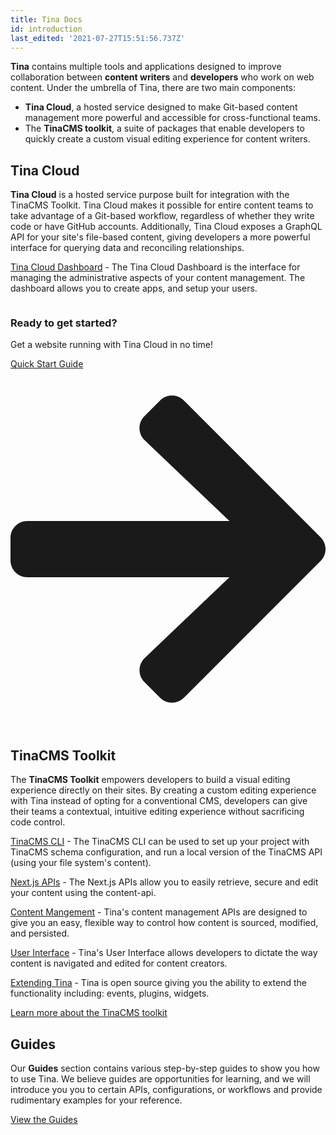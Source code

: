 ```yaml
---
title: Tina Docs
id: introduction
last_edited: '2021-07-27T15:51:56.737Z'
---
```

**Tina** contains multiple tools and applications designed to improve collaboration between **content writers** and **developers** who work on web content. Under the umbrella of Tina, there are two main components:

* **Tina Cloud**, a hosted service designed to make Git-based content management more powerful and accessible for cross-functional teams.
* The **TinaCMS toolkit**, a suite of packages that enable developers to quickly create a custom visual editing experience for content writers.

## Tina Cloud

**Tina Cloud** is a hosted service purpose built for integration with the TinaCMS Toolkit. Tina Cloud makes it possible for entire content teams to take advantage of a Git-based workflow, regardless of whether they write code or have GitHub accounts. Additionally, Tina Cloud exposes a GraphQL API for your site's file-based content, giving developers a more powerful interface for querying data and reconciling relationships.

[Tina Cloud Dashboard](/docs/tina-cloud/dashboard/) - The Tina Cloud Dashboard is the interface for managing the administrative aspects of your content management. The dashboard allows you to create apps, and setup your users.

<div class="callout">
<img className="learnImage" src="../img/tina-laptop.png" alt="" />
<div>
<h3>Ready to get started?</h3>
<p>Get a website running with Tina Cloud in no time!</P>
<a href="/guides/tina-cloud/starter/overview/" class="calloutButton">Quick Start Guide <svg stroke="currentColor" fill="currentColor" stroke-width="0" viewBox="0 0 448 512" xmlns="http://www.w3.org/2000/svg"><path d="M190.5 66.9l22.2-22.2c9.4-9.4 24.6-9.4 33.9 0L441 239c9.4 9.4 9.4 24.6 0 33.9L246.6 467.3c-9.4 9.4-24.6 9.4-33.9 0l-22.2-22.2c-9.5-9.5-9.3-25 .4-34.3L311.4 296H24c-13.3 0-24-10.7-24-24v-32c0-13.3 10.7-24 24-24h287.4L190.9 101.2c-9.8-9.3-10-24.8-.4-34.3z"></path></svg></a>
</div>
</div>

## TinaCMS Toolkit

The **TinaCMS Toolkit** empowers developers to build a visual editing experience directly on their sites. By creating a custom editing experience with Tina instead of opting for a conventional CMS, developers can give their teams a contextual, intuitive editing experience without sacrificing code control.

[TinaCMS CLI](/docs/cli/) - The TinaCMS CLI can be used to set up your project with TinaCMS schema configuration, and run a local version of the TinaCMS API (using your file system's content).

[Next.js APIs](/docs/tinacms-context/) - The Next.js APIs allow you to easily retrieve, secure and edit your content using the content-api.

[Content Mangement](/docs/content-management/) - Tina's content management APIs are designed to give you an easy, flexible way to control how content is sourced, modified, and persisted.

[User Interface](/docs/user-interface/) - Tina's User Interface allows developers to dictate the way content is navigated and edited for content creators.

[Extending Tina](/docs/extending-tina/) - Tina is open source giving you the ability to extend the functionality including: events, plugins, widgets.

[Learn more about the TinaCMS toolkit](/docs/tinacms-reference/)

## Guides

Our **Guides** section contains various step-by-step guides to show you how to use Tina. We believe guides are opportunities for learning, and we will introduce you you to certain APIs, configurations, or workflows and provide rudimentary examples for your reference.

[View the Guides](/guides)